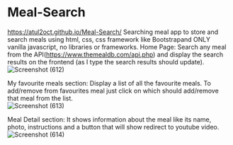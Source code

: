 # Meal-Search
https://atul2oct.github.io/Meal-Search/
Searching meal app to store and search meals using html, css, css framework like Bootstrapand  ONLY vanilla javascript, no libraries or frameworks.
Home Page:
  Search any meal from the API(https://www.themealdb.com/api.php) and display the search results on the frontend (as I type the search results should update).
  ![Screenshot (612)](https://user-images.githubusercontent.com/55950948/224974718-f69d05a7-9bc7-412c-b376-1f0c0744a389.png)

My favourite meals section:
  Display a list of all the favourite meals.
  To add/remove from favourites meal just click on which should add/remove that meal from the list.  
  ![Screenshot (613)](https://user-images.githubusercontent.com/55950948/224974880-456917b5-45f2-486c-8401-d634440880ef.png)

Meal Detail section:
  It shows information about the meal like its name, photo, instructions and a button that will show redirect to youtube video.
  ![Screenshot (614)](https://user-images.githubusercontent.com/55950948/224974984-08b6e24f-82e4-4fbd-8677-0ff331706f1f.png)
